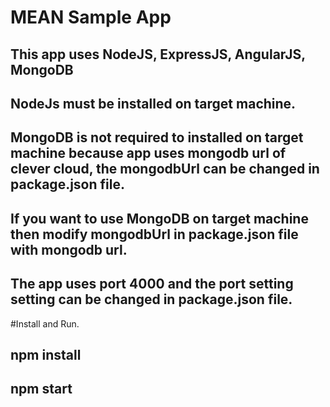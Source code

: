 # MEAN Sample App
## This app uses NodeJS, ExpressJS, AngularJS, MongoDB
## NodeJs must be installed on target machine.
## MongoDB is not required to installed on target machine because app uses mongodb url of clever cloud, the mongodbUrl can be changed in package.json file.
## If you want to use MongoDB on target machine then modify mongodbUrl in package.json file with mongodb url.
## The app uses port 4000 and the port setting setting can be changed in package.json file.


#Install and Run.
## npm install
## npm start
